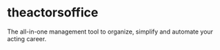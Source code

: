 # theactorsoffice
 
 The all-in-one management tool to organize, simplify and automate your acting career.
